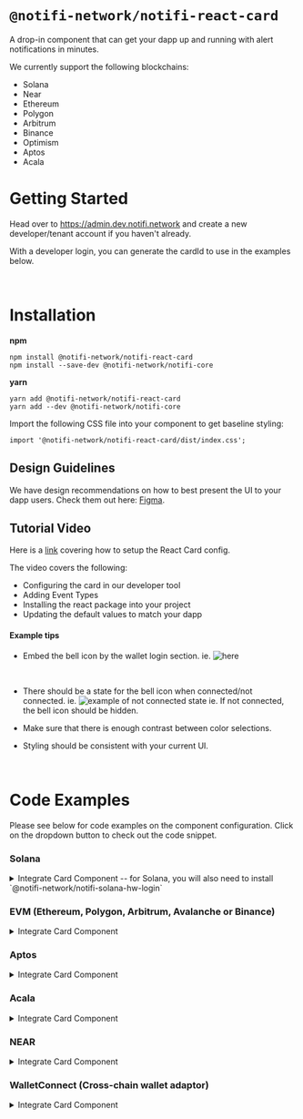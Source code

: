 # `@notifi-network/notifi-react-card`

A drop-in component that can get your dapp up and running with alert notifications in minutes.

We currently support the following blockchains:

- Solana
- Near
- Ethereum
- Polygon
- Arbitrum
- Binance
- Optimism
- Aptos
- Acala

# Getting Started

Head over to https://admin.dev.notifi.network and create a new developer/tenant account if you haven't already.

With a developer login, you can generate the cardId to use in the examples below.

&nbsp;

# Installation

**npm**

```
npm install @notifi-network/notifi-react-card
npm install --save-dev @notifi-network/notifi-core
```

**yarn**

```
yarn add @notifi-network/notifi-react-card
yarn add --dev @notifi-network/notifi-core
```

Import the following CSS file into your component to get baseline styling:

```
import '@notifi-network/notifi-react-card/dist/index.css';
```

## Design Guidelines

We have design recommendations on how to best present the UI to your dapp users. Check them out here: [Figma](https://www.figma.com/file/ieF0Ynuc3WI608RCt7wKSf/Notifi-Template?node-id=0%3A1&t=v8zeo6UovJAOb9vR-0).

## Tutorial Video

Here is a [link](https://www.youtube.com/watch?v=Nk2F_bd4ftw) covering how to setup the React Card config.

The video covers the following:

- Configuring the card in our developer tool
- Adding Event Types
- Installing the react package into your project
- Updating the default values to match your dapp

#### Example tips

- Embed the bell icon by the wallet login section.
  ie. ![here](https://i.imgur.com/f2rnrpk.png)

  &nbsp;

- There should be a state for the bell icon when connected/not connected.
  ie. ![example of not connected state](https://i.imgur.com/V9yEeCj.png)
  ie. If not connected, the bell icon should be hidden.

- Make sure that there is enough contrast between color selections.

- Styling should be consistent with your current UI.

&nbsp;

# Code Examples

Please see below for code examples on the component configuration. Click on the dropdown button to check out the code snippet.

### Solana

<details>
<summary>Integrate Card Component -- for Solana, you will also need to install `@notifi-network/notifi-solana-hw-login`</summary>

```tsx
import {
  NotifiContext,
  NotifiInputFieldsText,
  NotifiInputSeparators,
  NotifiSubscriptionCard,
} from '@notifi-network/notifi-react-card';
import '@notifi-network/notifi-react-card/dist/index.css';
import { MemoProgramHardwareLoginPlugin } from '@notifi-network/notifi-solana-hw-login';
import { useConnection, useWallet } from '@solana/wallet-adapter-react';
import React from 'react';

import './NotifiCard.css';

export const NotifiCard: React.FC = () => {
  const { connection } = useConnection();
  const { wallet, sendTransaction, signMessage } = useWallet();
  const adapter = wallet?.adapter;
  const publicKey = adapter?.publicKey?.toBase58() ?? null;

  const hwLoginPlugin = useMemo(() => {
    return new MemoProgramHardwareLoginPlugin({
      walletPublicKey: publicKey ?? '',
      connection,
      sendTransaction,
    });
  }, [publicKey, connection, sendTransaction]);

  if (publicKey === null || signMessage === undefined) {
    // publicKey is required
    return null;
  }

  const inputLabels: NotifiInputFieldsText = {
    label: {
      email: 'Email',
      sms: 'Text Message',
      telegram: 'Telegram',
    },
    placeholderText: {
      email: 'Email',
    },
  };

  const inputSeparators: NotifiInputSeparators = {
    smsSeparator: {
      content: 'OR',
    },
    emailSeparator: {
      content: 'OR',
    },
    telegramSeparator: {
      content: 'OR',
    },
  };

  return (
    <div className="container">
      <NotifiContext
        dappAddress="<YOUR OWN DAPP ADDRESS HERE>"
        walletBlockchain="SOLANA"
        env="Development"
        walletPublicKey={publicKey}
        hardwareLoginPlugin={hwLoginPlugin}
        signMessage={signMessage}
      >
        <NotifiSubscriptionCard
          darkMode
          inputLabels={inputLabels}
          inputSeparators={inputSeparators}
          cardId="<YOUR OWN CARD ID HERE>"
        />
      </NotifiContext>
    </div>
  );
};
```

</details>

### EVM (Ethereum, Polygon, Arbitrum, Avalanche or Binance)

<details>
<summary>Integrate Card Component</summary>

Note: All EVM chains use Ethers. If using a supported EVM-chain, be sure to update the `NotifiContext` params accordingly.

Note: Last tested with =>

    "@usedapp/core": "^1.2.5"

    "ethers": "^5.7.2"

```tsx
import { arrayify } from '@ethersproject/bytes';
import {
  NotifiContext,
  NotifiInputFieldsText,
  NotifiInputSeparators,
  NotifiSubscriptionCard,
} from '@notifi-network/notifi-react-card';
import '@notifi-network/notifi-react-card/dist/index.css';
import { useEthers } from '@usedapp/core';
import { providers } from 'ethers';
import React, { useMemo } from 'react';

export const Notifi: React.FC = () => {
  const { account, library } = useEthers();
  const signer = useMemo(() => {
    if (library instanceof providers.JsonRpcProvider) {
      return library.getSigner();
    }
    return undefined;
  }, [library]);

  if (account === undefined || signer === undefined) {
    // account is required
    return null;
  }

  const inputLabels: NotifiInputFieldsText = {
    label: {
      email: 'Email',
      sms: 'Text Message',
      telegram: 'Telegram',
    },
    placeholderText: {
      email: 'Email',
    },
  };

  const inputSeparators: NotifiInputSeparators = {
    smsSeparator: {
      content: 'OR',
    },
    emailSeparator: {
      content: 'OR',
    },
  };

  return (
    <NotifiContext
      dappAddress="<YOUR OWN DAPP ADDRESS HERE>"
      env="Development"
      signMessage={async (message: Uint8Array) => {
        const result = await signer.signMessage(message);
        return arrayify(result);
      }}
      walletPublicKey={account}
      walletBlockchain="ETHEREUM" // NOTE - Please update to the correct chain name.
      //If Polygon, use "POLYGON"
      //If Arbitrum, use "ARBITRUM"
      //If Binance, use "BINANCE"
      //If Optimism, use OPTIMISM
    >
      <NotifiSubscriptionCard
        cardId="<YOUR OWN CARD ID HERE>"
        inputLabels={inputLabels}
        inputSeparators={inputSeparators}
        darkMode //optional
      />
    </NotifiContext>
  );
};
```

</details>

### Aptos

<details>
<summary>Integrate Card Component</summary>

```tsx
import { useWallet } from '@aptos-labs/wallet-adapter-react';
import {
  NotifiContext,
  NotifiInputFieldsText,
  NotifiInputSeparators,
  NotifiSubscriptionCard,
} from '@notifi-network/notifi-react-card';
import '@notifi-network/notifi-react-card/dist/index.css';
import React from 'react';

export const Notifi: React.FC = () => {
  const { signMessage, account } = useWallet();

  if (
    account === null ||
    account.address === null ||
    account.publicKey === null
  ) {
    // account is required
    return null;
  }

  const inputLabels: NotifiInputFieldsText = {
    label: {
      email: 'Email',
      sms: 'Text Message',
      telegram: 'Telegram',
    },
    placeholderText: {
      email: 'Email',
    },
  };

  const inputSeparators: NotifiInputSeparators = {
    smsSeparator: {
      content: 'OR',
    },
    emailSeparator: {
      content: 'OR',
    },
  };

  return (
    <NotifiContext
      dappAddress="<YOUR OWN DAPP ADDRESS HERE>"
      env="Development"
      walletBlockchain="APTOS"
      accountAddress={account.address.toString()}
      walletPublicKey={account.publicKey.toString()}
      signMessage={async (message: string, nonce: number) => {
        const result = await signMessage({
          address: true,
          message,
          nonce: `${nonce}`,
        });

        if (result === null) {
          throw new Error('failed to sign');
        }

        if (Array.isArray(result.signature)) {
          return result.signature[0];
        }
        return result.signature;
      }}
    >
      <NotifiSubscriptionCard
        cardId="<YOUR OWN CARD ID HERE>"
        inputLabels={inputLabels}
        inputSeparators={inputSeparators}
        darkMode //optional
      />
    </NotifiContext>
  );
};
```

</details>

### Acala

<details>
<summary>Integrate Card Component</summary>

Create a hook that gets all of the account data using Polkadot util libraries

```tsx
import { web3Accounts, web3FromAddress } from '@polkadot/extension-dapp';
import { stringToHex } from '@polkadot/util';

export default function useAcalaWallet() {
  const [account, setAccount] = useState<string | null>(null);
  const [acalaAddress, setAcalaAddress] = useState<string | null>(null);
  const [polkadotPublicKey, setPolkadotPublicKey] = useState<string | null>(
    null,
  );

  useEffect(() => {
    async function getAccounts() {
      const allAccounts = await web3Accounts();
      const account = allAccounts[0].address;
      if (account) setAccount(account);
    }
    getAccounts();
  }, []);

  const signMessage = useCallback(async (address: string, message: string) => {
    const extension = await web3FromAddress(address);
    const signRaw = extension?.signer?.signRaw;
    const data = stringToHex(message);
    const signMessage = await signRaw({
      address,
      data,
      type: 'bytes',
    });
    return signMessage.signature;
  }, []);

  const getAcalaAddress = (address: string): string => {
    const publicKey = decodeAddress(address);
    return encodeAddress(publicKey, 10);
  };

  const getPolkadotPublicKey = (address: string): string => {
    const publicKey = decodeAddress(address);
    const decodedPublicKey = u8aToHex(publicKey);
    return decodedPublicKey;
  };

  useEffect(() => {
    if (account) {
      const acalaAddress = getAcalaAddress(account);
      if (acalaAddress) setAcalaAddress(acalaAddress);
      const polkadotPublicKey = getPolkadotPublicKey(account);
      if (polkadotPublicKey) setPolkadotPublicKey(polkadotPublicKey);
    }
  }, [account]);

  return { account, acalaAddress, polkadotPublicKey, signMessage };
}
```

Create a component for the Notifi React Card

```tsx
import {
  NotifiContext,
  NotifiInputFieldsText,
  NotifiInputSeparators,
  NotifiSubscriptionCard,
} from '@notifi-network/notifi-react-card';
import '@notifi-network/notifi-react-card/dist/index.css';
import React, { useCallback, useState } from 'react';
import { useAcalaWallet } from 'path-to-custom-hook';

export const Notifi: React.FC = () => {

  const { acoount, acalaAddress, polkadotPublicKey, signMessage } = useAcalaWallet();

  if (
    account === null ||
    acalaAddress === null ||
    polkadotPublicKey === null
  ) {
    // account is required
    return null;
  }
  const inputLabels: NotifiInputFieldsText = {
    label: {
      email: 'Email',
      sms: 'Text Message',
      telegram: 'Telegram',
    },
    placeholderText: {
      email: 'Email',
    },
  };
  const inputSeparators: NotifiInputSeparators = {
    smsSeparator: {
      content: 'OR',
    },
    emailSeparator: {
      content: 'OR',
    },
  };

  return (
    <NotifiContext
      dappAddress="<YOUR OWN DAPP ADDRESS HERE>"
      env="Development"
      walletBlockchain="ACALA"
      accountAddress={acalaAddress}
      walletPublicKey={polkadotPublicKey}
      signMessage={async (accountAddress: string, message: string) => {
        await signMessage(
          address: accountAddress;
          message: message;
      );
      }}
    >
      <NotifiSubscriptionCard
        cardId="<YOUR OWN CARD ID HERE>"
        inputLabels={inputLabels}
        inputSeparators={inputSeparators}
        darkMode //optional
      />
    </NotifiContext>
  );
};
```

</details>

### NEAR

<details>
<summary>Integrate Card Component</summary>

Create a hook that gets all of the account data using NEAR API

```tsx
import { keyStores } from 'near-api-js';
import { useCallback, useEffect, useMemo, useState } from 'react';

import { useWalletSelector } from '../components/NearWalletContextProvider';

//assume that you have NEARWalletContextProvider setup
//example: https://github.com/near/wallet-selector/blob/main/examples/react/contexts/WalletSelectorContext.tsx

export default function useNearWallet() {
  const { accountId } = useWalletSelector();
  const [walletPublicKey, setWalletPublicKey] = useState<string | null>(null);

  const config = {
    networkId: 'testnet', //adjust based on network type
  };

  const keyStore = useMemo(() => {
    return new keyStores.BrowserLocalStorageKeyStore();
  }, []);

  useEffect(() => {
    if (!accountId) {
      setWalletPublicKey(null);
    }
  }, [accountId]);

  useEffect(() => {
    async function getPublicKey() {
      const keyPair = await keyStore.getKey(config.networkId, accountId!);
      const publicKey = keyPair.getPublicKey().toString();
      // remove the ed25519: appending for the wallet public key
      const publicKeyWithoutTypeAppend = publicKey.replace('ed25519:', '');
      setWalletPublicKey(publicKeyWithoutTypeAppend);
    }
    getPublicKey();
  }, [accountId, config.networkId, keyStore]);

  const signMessage = useCallback(
    async (message: Uint8Array) => {
      const keyPair = await keyStore.getKey(config.networkId, accountId!);
      const { signature } = keyPair.sign(message);
      return signature;
    },
    [accountId, config.networkId, keyStore],
  );

  return { account: accountId, walletPublicKey, signMessage };
}
```

Create a component for the Notifi React Card

```tsx
import {
  NotifiContext,
  NotifiInputFieldsText,
  NotifiInputSeparators,
  NotifiSubscriptionCard,
} from '@notifi-network/notifi-react-card';
import '@notifi-network/notifi-react-card/dist/index.css';
import { useNearWallet } from 'path-to-custom-hook';
import React, { useCallback, useState } from 'react';

export const Notifi: React.FC = () => {
  const { account, walletPublicKey, signMessage } = useNearWallet();

  if (account === null || walletPublicKey === null) {
    // account is required
    return null;
  }

  const inputLabels: NotifiInputFieldsText = {
    label: {
      email: 'Email',
      sms: 'Text Message',
      telegram: 'Telegram',
    },
    placeholderText: {
      email: 'Email',
    },
  };

  const inputSeparators: NotifiInputSeparators = {
    smsSeparator: {
      content: 'OR',
    },
    emailSeparator: {
      content: 'OR',
    },
  };

  return (
    <NotifiContext
      dappAddress="<YOUR OWN DAPP ADDRESS HERE>"
      env="Development"
      walletBlockchain="NEAR"
      accountAddress={account}
      walletPublicKey={walletPublicKey} // require wallet public key without ed25519: append
      signMessage={signMessage}
    >
      <NotifiSubscriptionCard
        cardId="<YOUR OWN CARD ID HERE>"
        inputLabels={inputLabels}
        inputSeparators={inputSeparators}
        darkMode //optional
      />
    </NotifiContext>
  );
};
```

</details>

### WalletConnect (Cross-chain wallet adaptor)

<details>
<summary>Integrate Card Component</summary>

Note:

- Ethers.js & wagmi are used. Be sure these two are installed as dependencies.
- `NotifiContext` params needs to be updated accordingly.

Create a WallectConnectProvider by WagmiConfig

```tsx
import { FC, PropsWithChildren } from 'react';
import { WagmiConfig, configureChains, createClient, mainnet } from 'wagmi';
import { WalletConnectConnector } from 'wagmi/connectors/walletConnect';
import { infuraProvider } from 'wagmi/providers/infura';

export const connector = new WalletConnectConnector({
  chains: [mainnet],
  options: {
    projectId: '<YOUR WALLETCONNECT PROJECT ID HERE>', // Get Project ID at https://cloud.walletconnect.com/
  },
});

export const WalletConnectProvider: FC<PropsWithChildren> = ({ children }) => {
  const { provider } = configureChains(
    [mainnet],
    [infuraProvider({ apiKey: '<YOUR INFURA API KEY HERE>' })], // Get Infura apiKey at https://www.infura.io/
  );
  const client = createClient({
    autoConnect: true,
    connectors: [connector],
    provider: provider,
  });
  return <WagmiConfig client={client}>{children}</WagmiConfig>;
};
```

Wrap the React </App> with <WalletConnectProvider />

```tsx
...
const container = document.getElementById('root');
if (container != null) {
  const root = ReactDOMClient.createRoot(container);
  root.render(
    <React.StrictMode>
      ...
        <WalletConnectProvider>
            <App />
        </WalletConnectProvider>
      ...
    </React.StrictMode>,
  );
}
```

Place the NotifiSubscriptionCard by passing in corresponding NotifiContext properties

```tsx
import { connector } from '<PATH TO WalletConnectorProvider.tsx>';
import {
  NotifiContext,
  NotifiSubscriptionCard,
} from '@notifi-network/notifi-react-card';
import { arrayify } from 'ethers/lib/utils.js';
import { useAccount, useConnect, useDisconnect, useSignMessage } from 'wagmi';

export const WalletConnectCard = () => {
  const { address, isConnected } = useAccount();

  const { connect } = useConnect({
    connector: connector,
  });
  const { disconnect } = useDisconnect();

  const { signMessageAsync } = useSignMessage();
  return (
    <NotifiContext
      dappAddress="<YOUR OWN DAPP ADDRESS HERE>"
      env="Development" // or "Production"
      signMessage={async (message) => {
        const result = await signMessageAsync({ message });
        return arrayify(result);
      }}
      walletPublicKey={address ?? ''}
      walletBlockchain="ETHEREUM"
    >
      <NotifiSubscriptionCard
        cardId="<YOUR OWN CARD ID HERE>"
        darkMode //optional
      />
    </NotifiContext>
  );
};
```

</details>
